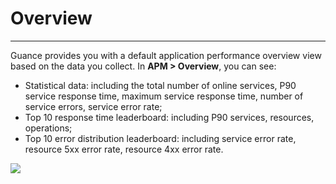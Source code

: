 # Overview
---

Guance provides you with a default application performance overview view based on the data you collect. In **APM > Overview**, you can see:

- Statistical data: including the total number of online services, P90 service response time, maximum service response time, number of service errors, service error rate;
- Top 10 response time leaderboard: including P90 services, resources, operations;
- Top 10 error distribution leaderboard: including service error rate, resource 5xx error rate, resource 4xx error rate.

![](img/1.apm_4.png)
